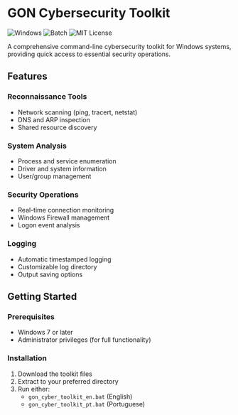#  GON Cybersecurity Toolkit

![Windows](https://img.shields.io/badge/Windows-0078D6?logo=windows&logoColor=white)
![Batch](https://img.shields.io/badge/Batch-4D4D4D?logo=gnubash&logoColor=white)
![MIT License](https://img.shields.io/badge/License-MIT-green.svg)

A comprehensive command-line cybersecurity toolkit for Windows systems, providing quick access to essential security operations.

## Features

### Reconnaissance Tools

- Network scanning (ping, tracert, netstat)
- DNS and ARP inspection
- Shared resource discovery

### System Analysis

- Process and service enumeration
- Driver and system information
- User/group management

### Security Operations

- Real-time connection monitoring
- Windows Firewall management
- Logon event analysis

### Logging

- Automatic timestamped logging
- Customizable log directory
- Output saving options

## Getting Started

### Prerequisites

- Windows 7 or later
- Administrator privileges (for full functionality)

### Installation

1. Download the toolkit files
2. Extract to your preferred directory
3. Run either:
   - `gon_cyber_toolkit_en.bat` (English)
   - `gon_cyber_toolkit_pt.bat` (Portuguese)
